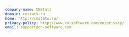 ```yaml
---
company-name: CNStats
domain: cnstats.ru
home: http://cnstats.ru/
privacy-policy: http://www.cn-software.com/en/privacy/
email: support@cn-software.com
---
```





